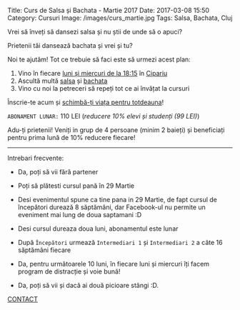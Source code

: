 Title: Curs de Salsa și Bachata - Martie 2017
Date: 2017-03-08 15:50
Category: Cursuri
Image: /images/curs_martie.jpg
Tags: Salsa, Bachata, Cluj

Vrei să înveți să dansezi salsa și nu știi de unde să o apuci?

Prietenii tăi dansează bachata și vrei și tu?

Noi te ajutăm! Tot ce trebuie să faci este să urmezi acest plan:

1. Vino în fiecare [luni și miercuri de la 18:15][1] în [Cipariu][2]
2. Ascultă multă [salsa][3] și [bachata][4]
3. Vino cu noi la petreceri să repeți tot ce ai învățat la cursuri

Înscrie-te acum și [schimbă-ți viața pentru totdeauna][5]!

`ABONAMENT LUNAR:` 110 LEI (_reducere 10% elevi și studenți (99 LEI)_)

Adu-ți prietenii! Veniți in grup de 4 persoane (minim 2 baieți) și beneficiați pentru prima lună de 10% reducere fiecare!

---

Intrebari frecvente:

- Da, poți să vii fără partener

- Poți să plătesti cursul pană în 29 Martie

- Desi evenimentul spune ca tine pana in 29 Martie, de fapt cursul de începători durează 8 săptămâni, dar Facebook-ul nu permite un eveniment mai lung de doua saptamani :D

- Desi cursul dureaza doua luni, abonamentul este lunar

- După `Începători` urmează `Intermediari 1` și `Intermediari 2` a câte 16 săptămâni fiecare

- Da, pentru următoarele 10 luni, în fiecare luni și miercuri îți facem program de distracție și voie bună!

- Da, poți să vii și dacă ai două picioare stângi :D.


[CONTACT][2]

[1]: https://airedancecompany.ro/category/orar.html
[2]: https://airedancecompany.ro/contacteaza-ne.html
[3]: http://bit.ly/2d28beA
[4]: http://bit.ly/2dZ2yK2
[5]: http://bit.ly/2mAW2AW
